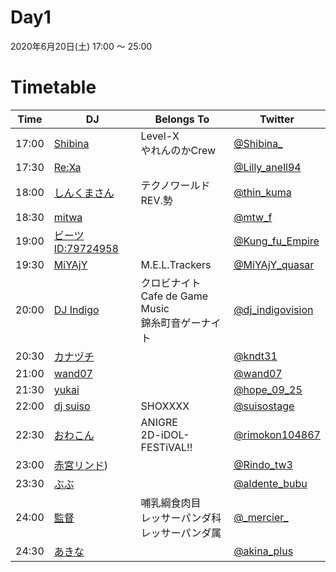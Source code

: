 # Day1

2020年6月20日(土) 17:00 ～ 25:00  

# Timetable

| Time  | DJ | Belongs To | Twitter |
| ------ | ------ | ------ | ------ |
| 17:00 | [Shibina](../setlist/day1/01_shibina.md)| Level-X <br> やれんのかCrew | [@Shibina_](https://twitter.com/Shibina_) |
| 17:30 | [Re:Xa](../setlist/day1/02_ReXa.md) |  | [@Lilly_anell94](https://twitter.com/Lilly_anell94) |
| 18:00 | [しんくまさん](../setlist/day1/03_shinkuma.md) | テクノワールドREV.勢 | [@thin_kuma](https://twitter.com/thin_kuma) |
| 18:30 | [mitwa](../setlist/day1/04_mitwa.md) | | [@mtw_f](https://twitter.com/mtw_f) |
| 19:00 | [ビーツID:79724958](../setlist/day1/05_79724958.md) |  | [@Kung_fu_Empire](https://twitter.com/Kung_fu_Empire) |
| 19:30 | [MiYAjY](../setlist/day1/06_MiYAjY.md) | M.E.L.Trackers | [@MiYAjY_quasar](https://twitter.com/MiYAjY_quasar) |
| 20:00 | [DJ Indigo](../setlist/day1/07_Indigo.md) | クロビナイト <br> Cafe de Game Music <br> 錦糸町音ゲーナイト| [@dj_indigovision](https://twitter.com/dj_indigovision) |
| 20:30 | [カナヅチ](../setlist/day1/08_KNDT.md) | | [@kndt31](https://twitter.com/kndt31) |
| 21:00 | [wand07](../setlist/day1/09_wand07.md)  | | [@wand07](https://twitter.com/wand07) |
| 21:30 | [yukai](../setlist/day1/10_yukai.md) | | [@hope_09_25](https://twitter.com/hope_09_25) |
| 22:00 | [dj suiso](../setlist/day1/11_djsuiso.md) | SHOXXXX | [@suisostage](https://twitter.com/suisostage) |
| 22:30 | [おわこん](../setlist/day1/12_owakon.md)  | ANIGRE <br> 2D-iDOL-FESTiVAL!! | [@rimokon104867](https://twitter.com/rimokon104867) |
| 23:00 | [赤宮リンド](../setlist/day1/13_akamiyarindo.md)) | | [@Rindo_tw3](https://twitter.com/Rindo_tw3) |
| 23:30 | [ぶぶ](../setlist/day1/14_bubu.md) | | [@aldente_bubu](https://twitter.com/aldente_bubu) |
| 24:00 | [監督](../setlist/day1/15_kantoku.md) | 哺乳綱食肉目 <br> レッサーパンダ科 <br> レッサーパンダ属 | [@\_mercier\_](https://twitter.com/_mercier_) |
| 24:30 | [あきな](../setlist/day1/16_akina.md)|  | [@akina_plus](https://twitter.com/akina_plus) |
